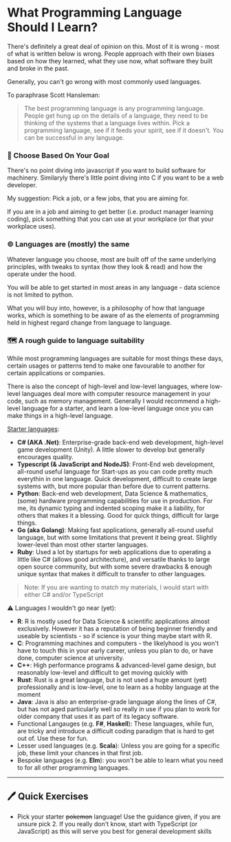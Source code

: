 # What Programming Language Should I Learn?

There's definitely a great deal of opinion on this. Most of it is wrong - most of what is written below is wrong. People approach with their own biases based on how they learned, what they use now, what software they built and broke in the past.

Generally, you can't go wrong with most commonly used languages.

To paraphrase Scott Hansleman:

> The best programming language is any programming language. People get hung up on the details of a language, they need to be thinking of the systems that a language lives within. Pick a programming language, see if it feeds your spirit, see if it doesn't. You can be successful in any language.

### 🥅 Choose Based On Your Goal

There's no point diving into javascript if you want to build software for machinery. Similaryly there's little point diving into C if you want to be a web developer.

My suggestion: Pick a job, or a few jobs, that you are aiming for.

If you are in a job and aiming to get better (i.e. product manager learning coding), pick something that you can use at your workplace (or that your workplace uses).

### ©️ Languages are (mostly) the same

Whatever language you choose, most are built off of the same underlying principles, with tweaks to syntax (how they look & read) and how the operate under the hood.

You will be able to get started in most areas in any language - data science is not limited to python.

What you will buy into, however, is a philosophy of how that language works, which is something to be aware of as the elements of programming held in highest regard change from language to language.

### 🗺️ A rough guide to language suitability

While most programming languages are suitable for most things these days, certain usages or patterns tend to make one favourable to another for certain applications or companies.

There is also the concept of high-level and low-level languages, where low-level languages deal more with computer resource management in your code, such as memory management. Generally I would recommend a high-level language for a starter, and learn a low-level language once you can make things in a high-level language.

<u>Starter languages</u>:

- **C# (AKA .Net)**: Enterprise-grade back-end web development, high-level game development (Unity). A little slower to develop but generally encourages quality.
- **Typescript (& JavaScript and NodeJS)**: Front-End web development, all-round useful language for Start-ups as you can code pretty much everythin in one language. Quick development, difficult to create large systems with, but more popular than before due to current patterns.
- **Python**: Back-end web development, Data Science & mathematics, (some) hardware programming capabilities for use in production. For me, its dynamic typing and indented scoping make it a liability, for others that makes it a blessing. Good for quick things, difficult for large things.
- **Go (aka Golang)**: Making fast applications, generally all-round useful language, but with some limitations that prevent it being great. Slightly lower-level than most other starter languages.
- **Ruby**: Used a lot by startups for web applications due to operating a little like C# (allows good architecture), and versatile thanks to large open source community, but with some severe drawbacks & enough unique syntax that makes it difficult to transfer to other languages.

> Note: If you are wanting to match my materials, I would start with either C# and/or TypeScript

⚠️ Languages I wouldn't go near (yet):

- **R**: R is mostly used for Data Science & scientific applications almost exclusively. However it has a reputation of being beginner friendly and useable by scientists - so if science is your thing maybe start with R.
- **C**: Programming machines and computers - the likelyhood is you won't have to touch this in your early career, unless you plan to do, or have done, computer science at university.
- **C++**: High performance programs & advanced-level game design, but reasonably low-level and difficult to get moving quickly with
- **Rust**: Rust is a great language, but is not used a huge amount (yet) professionally and is low-level, one to learn as a hobby language at the moment
- **Java**: Java is also an enterprise-grade language along the lines of C#, but has not aged particularly well so really in use if you plan to work for older company that uses it as part of its legacy software.
- Functional Langauges (e.g. **F#**, **Haskell**): These languages, while fun, are tricky and introduce a difficult coding paradigm that is hard to get out of. Use these for fun.
- Lesser used languages (e.g. **Scala**): Unless you are going for a specific job, these limit your chances in that first job.
- Bespoke languages (e.g. **Elm**): you won't be able to learn what you need to for all other programming languages.

---

## 🖊 Quick Exercises

- Pick your starter <s>pokemon</s> language! Use the guidance given, if you are unsure pick 2. If you really don't know, start with TypeScript (or JavaScript) as this will serve you best for general development skills
